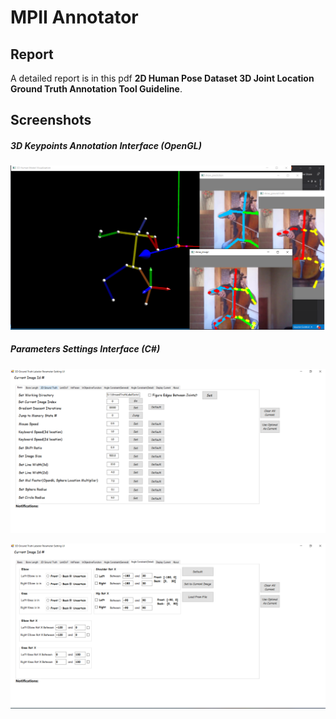 # MPII Annotator

## Report

A detailed report is in this pdf **2D Human Pose Dataset 3D Joint Location Ground Truth Annotation Tool Guideline**.

## Screenshots

##### 3D Keypoints Annotation Interface (OpenGL) #####



<p align="center">  
<img src="../../figs/mpii_annot_opengl.png">  
</p> 

##### Parameters Settings Interface (C\#) #####


<p align="center">  
<img src="../../figs/mpii_annot_param0.png">  
</p> 


<p align="center">  
<img src="../../figs/mpii_annot_param1.png">  
</p> 